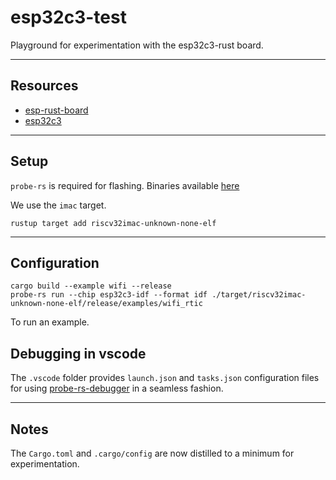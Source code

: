 # esp32c3-test

Playground for experimentation with the esp32c3-rust board.

---

## Resources

- [esp-rust-board](https://github.com/esp-rs/esp-rust-board)
- [esp32c3](https://www.espressif.com/sites/default/files/documentation/esp32-c3_technical_reference_manual_en.pdf)

---

## Setup

`probe-rs` is required for flashing. Binaries available [here](https://github.com/probe-rs/probe-rs/releases/tag/v0.21.1)

We use the `imac` target.

```shell
rustup target add riscv32imac-unknown-none-elf
```

---

## Configuration


``` shell
cargo build --example wifi --release
probe-rs run --chip esp32c3-idf --format idf ./target/riscv32imac-unknown-none-elf/release/examples/wifi_rtic
```
To run an example.

## Debugging in vscode

The `.vscode` folder provides `launch.json` and `tasks.json` configuration files for using [probe-rs-debugger](https://probe.rs/docs/tools/vscode/) in a seamless fashion. 

---

## Notes

The `Cargo.toml` and `.cargo/config` are now distilled to a minimum for experimentation.

